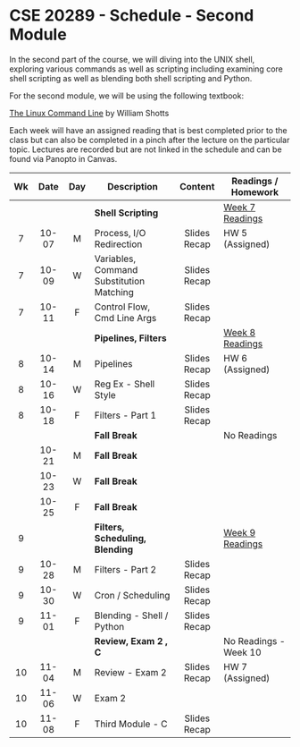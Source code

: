 # CSE 20289 - Schedule - Second Module

In the second part of the course, we will diving into the UNIX shell, exploring various commands as well as scripting including examining core shell scripting as well as blending both shell scripting and Python.  

For the second module, we will be using the following textbook:

[The Linux Command Line](https://linuxcommand.org/tlcl.php) by William Shotts

Each week will have an assigned reading that is best completed prior to the class but can also be completed in a pinch after the lecture on the particular topic. Lectures are recorded but are not linked in the schedule and can be found via Panopto in Canvas. 

| **Wk** | **Date** | **Day** | **Description** | **Content** | **Readings / Homework** |
|:-:|:-:|:-:|---|:-:|---|
|   |       |   | **Shell Scripting**  | | [Week 7 Readings](../readings/readings-week07.md) |
| 7 | 10-07 | M | Process, I/O Redirection | Slides <br> Recap | HW 5 (Assigned) |
| 7 | 10-09 | W | Variables, Command Substitution <br> Matching | Slides <br> Recap | | 
| 7 | 10-11 | F | Control Flow, Cmd Line Args | Slides <br> Recap | | 
|   |       |   | **Pipelines, Filters** | | [Week 8 Readings](../readings/readings-week08.md) | 
| 8 | 10-14 | M | Pipelines | Slides <br> Recap | HW 6 (Assigned) | 
| 8 | 10-16 | W | Reg Ex - Shell Style | Slides <br> Recap | | 
| 8 | 10-18 | F | Filters - Part 1 | Slides <br> Recap | | 
|   |       |   | **Fall Break** | | No Readings |
|   | 10-21 | M | **Fall Break** | | | 
|   | 10-23 | W | **Fall Break** | | | 
|   | 10-25 | F | **Fall Break** | | | 
| 9 |       |   | **Filters, Scheduling, Blending** | | [Week 9 Readings](../readings/readings-week09.md) | 
| 9 | 10-28 | M | Filters - Part 2 | Slides <br> Recap | | 
| 9 | 10-30 | W | Cron / Scheduling | Slides <br> Recap | | 
| 9 | 11-01 | F | Blending - Shell / Python | Slides <br> Recap | |
|   |       |   | **Review, Exam 2 , C** | | No Readings - Week 10 |
| 10 | 11-04 | M | Review - Exam 2 | Slides <br> Recap | HW 7 (Assigned) | 
| 10 | 11-06 | W | Exam 2 | | | 
| 10 | 11-08 | F | Third Module - C | Slides <br> Recap | |

